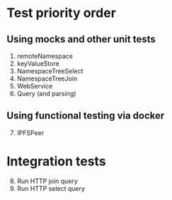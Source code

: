# Test priority order

## Using mocks and other unit tests

1. remoteNamespace
2. keyValueStore
3. NamespaceTreeSelect
4. NamespaceTreeJoin
5. WebService
6. Query (and parsing)

## Using functional testing via docker

7. IPFSPeer

# Integration tests

8. Run HTTP join query
9. Run HTTP select query
